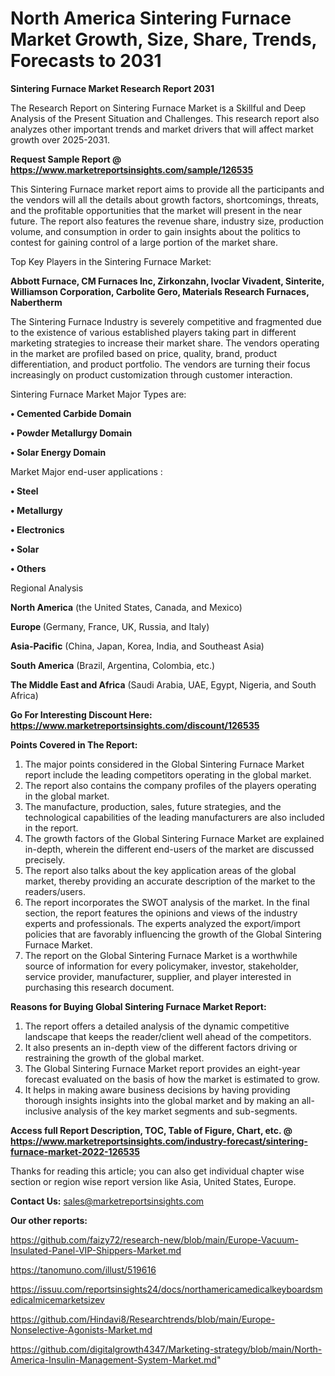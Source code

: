 # North America Sintering Furnace Market Growth, Size, Share, Trends, Forecasts to 2031

<strong>Sintering Furnace Market Research Report 2031</strong>

The Research Report on Sintering Furnace Market is a Skillful and Deep Analysis of the Present Situation and Challenges. This research report also analyzes other important trends and market drivers that will affect market growth over 2025-2031.

<strong>Request Sample Report @ <a href=https://www.marketreportsinsights.com/sample/126535>https://www.marketreportsinsights.com/sample/126535</a></strong>

This Sintering Furnace market report aims to provide all the participants and the vendors will all the details about growth factors, shortcomings, threats, and the profitable opportunities that the market will present in the near future. The report also features the revenue share, industry size, production volume, and consumption in order to gain insights about the politics to contest for gaining control of a large portion of the market share.

Top Key Players in the Sintering Furnace Market:

<strong>Abbott Furnace, CM Furnaces Inc, Zirkonzahn, Ivoclar Vivadent, Sinterite, Williamson Corporation, Carbolite Gero, Materials Research Furnaces, Nabertherm</strong>

The Sintering Furnace Industry is severely competitive and fragmented due to the existence of various established players taking part in different marketing strategies to increase their market share. The vendors operating in the market are profiled based on price, quality, brand, product differentiation, and product portfolio. The vendors are turning their focus increasingly on product customization through customer interaction.

Sintering Furnace Market Major Types are:

<strong>• Cemented Carbide Domain

• Powder Metallurgy Domain

• Solar Energy Domain</strong>

Market Major end-user applications :

<strong>• Steel

• Metallurgy

• Electronics

• Solar

• Others</strong>

Regional Analysis

</u><strong><b>North America</b></strong> (the United States, Canada, and Mexico)

<strong><b>Europe </b></strong>(Germany, France, UK, Russia, and Italy)

<strong><b>Asia-Pacific</b></strong> (China, Japan, Korea, India, and Southeast Asia)

<strong><b>South America</b></strong> (Brazil, Argentina, Colombia, etc.)

<strong><b>The Middle East and Africa</b></strong> (Saudi Arabia, UAE, Egypt, Nigeria, and South Africa)

<strong>Go For Interesting Discount Here: <a href=https://www.marketreportsinsights.com/discount/126535>https://www.marketreportsinsights.com/discount/126535</a></strong>

<strong>Points Covered in The Report:</strong>
<ol>
  <li>The major points considered in the Global Sintering Furnace Market report include the leading competitors operating in the global market.</li>
  <li>The report also contains the company profiles of the players operating in the global market.</li>
  <li>The manufacture, production, sales, future strategies, and the technological capabilities of the leading manufacturers are also included in the report.</li>
  <li>The growth factors of the Global Sintering Furnace Market are explained in-depth, wherein the different end-users of the market are discussed precisely.</li>
  <li>The report also talks about the key application areas of the global market, thereby providing an accurate description of the market to the readers/users.</li>
  <li>The report incorporates the SWOT analysis of the market. In the final section, the report features the opinions and views of the industry experts and professionals. The experts analyzed the export/import policies that are favorably influencing the growth of the Global Sintering Furnace Market.</li>
  <li>The report on the Global Sintering Furnace Market is a worthwhile source of information for every policymaker, investor, stakeholder, service provider, manufacturer, supplier, and player interested in purchasing this research document.</li>
</ol>
<strong>Reasons for Buying Global Sintering Furnace Market Report:</strong>

<ol>
  <li>The report offers a detailed analysis of the dynamic competitive landscape that keeps the reader/client well ahead of the competitors.</li>
  <li>It also presents an in-depth view of the different factors driving or restraining the growth of the global market.</li>
  <li>The Global Sintering Furnace Market report provides an eight-year forecast evaluated on the basis of how the market is estimated to grow.</li>
  <li>It helps in making aware business decisions by having providing thorough insights insights into the global market and by making an all-inclusive analysis of the key market segments and sub-segments.</li>
</ol>
<strong>Access full Report Description, TOC, Table of Figure, Chart, etc. @ <a href=https://www.marketreportsinsights.com/industry-forecast/sintering-furnace-market-2022-126535>https://www.marketreportsinsights.com/industry-forecast/sintering-furnace-market-2022-126535</a></strong>


Thanks for reading this article; you can also get individual chapter wise section or region wise report version like Asia, United States, Europe.

<strong>Contact Us:</strong>
sales@marketreportsinsights.com

<strong>Our other reports:</strong>

<a href=https://github.com/faizy72/research-new/blob/main/Europe-Vacuum-Insulated-Panel-VIP-Shippers-Market.md>https://github.com/faizy72/research-new/blob/main/Europe-Vacuum-Insulated-Panel-VIP-Shippers-Market.md</a>

<a href=https://tanomuno.com/illust/519616>https://tanomuno.com/illust/519616</a>

<a href=https://issuu.com/reportsinsights24/docs/northamericamedicalkeyboardsmedicalmicemarketsizev>https://issuu.com/reportsinsights24/docs/northamericamedicalkeyboardsmedicalmicemarketsizev</a>

<a href=https://github.com/Hindavi8/Researchtrends/blob/main/Europe-Nonselective-Agonists-Market.md>https://github.com/Hindavi8/Researchtrends/blob/main/Europe-Nonselective-Agonists-Market.md</a>

<a href=https://github.com/digitalgrowth4347/Marketing-strategy/blob/main/North-America-Insulin-Management-System-Market.md>https://github.com/digitalgrowth4347/Marketing-strategy/blob/main/North-America-Insulin-Management-System-Market.md</a>"

